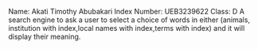 Name: Akati Timothy Abubakari
Index Number: UEB3239622
Class: D
A search engine to ask a user to select a choice of words in either (animals, institution with index,local names with index,terms with index) and it will display their meaning.
